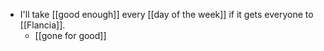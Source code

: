 - I'll take [[good enough]] every [[day of the week]] if it gets everyone to [[Flancia]].
	- [[gone for good]]
